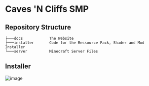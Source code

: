 # Caves 'N Cliffs SMP

## Repository Structure

```
├───docs            The Website
├───installer       Code for the Ressource Pack, Shader and Mod Installer
└───server          Minecraft Server Files
```

## Installer

![image](https://user-images.githubusercontent.com/59741989/131226741-7e99fb7f-f615-4e42-98bb-c5fe9d393426.png)
